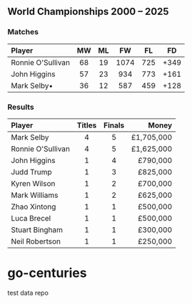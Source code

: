 ## World Championships 2000 – 2025
### Matches
|Player|MW|ML|FW|FL|FD|
|:-|:-:|:-:|:-:|:-:|:-:|
|Ronnie O'Sullivan|68|19|1074|725|+349|
|John Higgins|57|23|934|773|+161|
|Mark Selby•|36|12|587|459|+128|

### Results
|Player|Titles|Finals|Money|
|:-|:-:|:-:|-:|
|Mark Selby|4|5|£1,705,000|
|Ronnie O'Sullivan|4|5|£1,625,000|
|John Higgins|1|4|£790,000|
|Judd Trump|1|3|£825,000|
|Kyren Wilson|1|2|£700,000|
|Mark Williams|1|2|£625,000|
|Zhao Xintong|1|1|£500,000|
|Luca Brecel|1|1|£500,000|
|Stuart Bingham|1|1|£300,000|
|Neil Robertson|1|1|£250,000|

# go-centuries
test data repo
